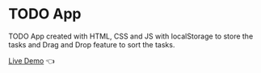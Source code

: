 # TODO App

TODO App created with HTML, CSS and JS with localStorage to store the tasks and Drag and Drop feature to sort the tasks.

[Live Demo](https://todo-anas.netlify.app/) :point_left:

